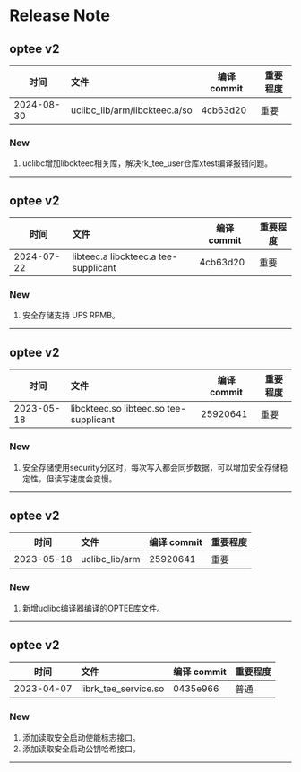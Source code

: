 # Release Note

## optee v2

| 时间       | 文件                                 | 编译 commit | 重要程度 |
| ---------- | :----------------------------------- | ----------- | -------- |
| 2024-08-30 | uclibc_lib/arm/libckteec.a/so        | 4cb63d20    | 重要     |

### New

1. uclibc增加libckteec相关库，解决rk_tee_user仓库xtest编译报错问题。

------

## optee v2

| 时间       | 文件                                 | 编译 commit | 重要程度 |
| ---------- | :----------------------------------- | ----------- | -------- |
| 2024-07-22 | libteec.a libckteec.a tee-supplicant | 4cb63d20    | 重要     |

### New

1. 安全存储支持 UFS RPMB。

------

## optee v2

| 时间       | 文件                                   | 编译 commit | 重要程度 |
| ---------- | :------------------------------------- | ----------- | -------- |
| 2023-05-18 | libckteec.so libteec.so tee-supplicant | 25920641    | 重要     |

### New

1. 安全存储使用security分区时，每次写入都会同步数据，可以增加安全存储稳定性，但读写速度会变慢。

------

## optee v2

| 时间       | 文件           | 编译 commit | 重要程度 |
| ---------- | :------------- | ----------- | -------- |
| 2023-05-18 | uclibc_lib/arm | 25920641    | 重要     |

### New

1. 新增uclibc编译器编译的OPTEE库文件。

---

## optee v2

| 时间       | 文件                 | 编译 commit | 重要程度 |
| ---------- | :------------------- | ----------- | -------- |
| 2023-04-07 | librk_tee_service.so | 0435e966    | 普通     |

### New

1. 添加读取安全启动使能标志接口。
2. 添加读取安全启动公钥哈希接口。

---
